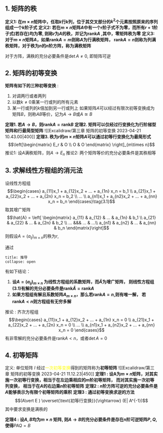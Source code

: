 ## 1. 矩阵的秩
**定义1: 在$m\times n$矩阵中，任取$k$行$k$列，位于其交叉部分的$k^2$个元素按照原来的序列组成一个$k$阶子式**
**定义2: 若在$m\times n$矩阵$A$中有一个$r$阶子式不为零，而所有$r+1$阶子式(若存在)均为零, 则称$r$为$A$的秩，并记为$\text{rank}A$ ,其中，零矩阵秩为零**
**定义3: 对于$m\times n$矩阵$A$，如果$\text{rank}A = m$则称$A$为行满秩矩阵，  $\text{rank}A = n$则称为列满秩矩阵，对于秩为$n$的$n$阶方阵，称为满秩矩阵**

对于方阵，满秩的充分必要条件是$\det A \neq 0$, 即矩阵可逆

## 2. 矩阵的初等变换
**矩阵有如下的三种初等变换** : 
1) 对调两行或者两列
2) 以数$k\neq 0$乘某一行或列的所有元素
3) 某一行或列的$k$倍加到另一行或列上
如果矩阵$A$可以经过有限次初等变换成为矩阵$B$，则称$AB$等价，记为$A\rightarrow B$或$A\approxeq B$

**定理1. 若$A\rightarrow B$，则$\text{rank} A = \text{rank} B$**
**定理2. 矩阵可以仅经过行变换化为行阶梯型矩阵和行最简型矩阵**
![[Excalidraw/第三章 矩阵的初等变换 2023-04-21 10.43.00|400]]
**定理3. 秩为$r$的$m\times n$矩阵$A$可以通过初等行变换化为最简形式**
$$\left[\begin{matrix}
E_r  & O \\
O & O
\end{matrix} \right]_{m\times n}$$
推论1: 设$A$满秩矩阵，则$A\rightarrow E_n$
推论2: 两个矩阵等价的充分必要条件是其秩相等


## 3. 求解线性方程组的消元法
设线性方程组
$$\begin{cases}
a_{11}x_1 +  a_{12}x_2 + ... +  a_{1n} x_n = b_1 \\
a_{21}x_1 +  a_{22}x_2 + ... + a_{2n} x_n = b_2 \\
...  \\
a_{n1}x_1 + a_{n2}x_2 + ... + a_{nn} x_n = b_n
\end{cases}\tag{3.1}$$
取其增广矩阵
$$\hat{A} = \left[ \begin{matrix}
a_{11} & a_{12} & ... & a_{1n} & b_1 \\
a_{21} & a_{22} & ... & a_{2n} & b_2 \\
...  &&& ... & ...\\
a_{n1} & a_{n2} & ... & a_{nn} & b_n
\end{matrix}\right]$$
则假设$A=(a_{ij})_{m\times n}$的秩为$r$,

通过
`````ad-todo
title: 推导
collapse: open
`````

有如下结论： 
1. **设$A = (a_{ij})_{m\times n}$ 为线性方程组的系数矩阵，而$\hat{A}$为增广矩阵， 则线性方程组$(3.1)$有解的充分必要条件是$\text{rank} \hat{A} = \text{rank} A$**
2. **如果方程组有解且系数矩阵$A_{m\times n}$，那么若$\text{rank} A = n$,则有唯一解， 若$\text{rank} A < n$则方程组有无穷多解**

推论 : 齐次方程组
$$\begin{cases}
a_{11}x_1 +  a_{12}x_2 + ... +  a_{1n} x_n = 0 \\
a_{21}x_1 +  a_{22}x_2 + ... + a_{2n} x_n = 0 \\
...  \\
a_{n1}x_1 + a_{n2}x_2 + ... + a_{nn} x_n = 0
\end{cases}$$
有非零解的充分必要条件是$\text{rank}A < n$，或者$\det A = 0$
## 4. 初等矩阵
定义: 单位矩阵 $I$ 经过<mark style="background: transparent; color: yellow">一次初等变换</mark>得到的矩阵称为**初等矩阵**
![[Excalidraw/第三章 矩阵的初等变换 2023-04-21 11.12.23|450]]
**定理1 : 设A为$m\times n$矩阵，对其实施一次初等行变换，相当于在左边乘相应的$m$阶初等矩阵， 而对其实施一次初等列变换， 相当于在$A$的右边乘$n$阶初等矩阵**
**定理2 : $n$阶方阵可逆的充分必要条件是$A$能够表示为有限个初等矩阵的乘积**
**定理3 : 通过初等变换求逆的方法**
$$(A\vert E ) \overset{\text{初等行变换}}{\rightarrow} (E| A^{-1})$$
其中要求变换是满秩的

**定理4 : 设$A,B$均为$m\times  n$ 矩阵, 则$A\rightarrow B$的充分必要条件是存在$n$阶可逆矩阵$P,Q$,使得**$PAQ =B$

